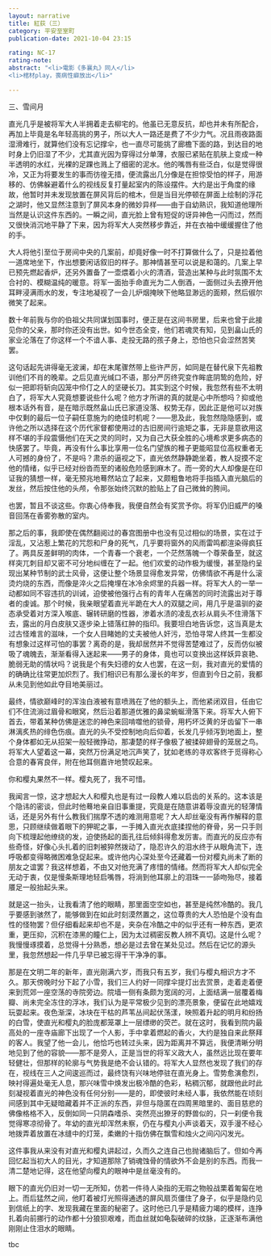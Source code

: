 ```yaml
---
layout: narrative
title: 紅荻（三）
category: 平安至室町
publication-date: 2021-10-04 23:15

rating: NC-17
rating-note:
abstract: "<li>電影《多襄丸》同人</li>
<li>棺材play，喪病性癖放出</li>"

---
```

三、雪间月

直光几乎是被将军大人半拥着走去柳宅的。他虽已无意反抗，却也并未有所配合，再加上毕竟是名年轻高挑的男子，所以大人一路还是费了不少力气。况且雨夜路面湿滑难行，就算他们没有忘记撑伞，也一直尽可能挑了廊檐下面的路，到达目的地时身上仍旧湿了不少，尤其直光因为穿得过分单薄，衣服已紧贴在肌肤上变成一种半透明的水红，光裸的足踝也溅上了细密的泥水。他的嘴唇有些泛白，似是觉得很冷，又正为将要发生的事而彷徨无措，便流露出几分像是在担惊受怕的样子，用游移的、仿佛躲避着什么的视线反复打量起室内的陈设摆件。大约是出于角度的缘故，他暂时并未发现放置在屏风背后的棺木，但是当目光停顿在屏面上绘制的浮花之湖时，他又显然注意到了屏风本身的微妙异样——由于自幼熟识，我知道他理所当然是认识这件东西的。一瞬之间，直光脸上曾有短促的讶异神色一闪而过，然而又很快消沉地平静了下来，因为将军大人突然移步靠近，并在衣袖中缓缓握住了他的手。
 
大人将他引至位于房间中央的几案前，却竟好像一时不打算做什么了，只是拉着他一道席地坐下，作出想要闲话叙旧的样子。那神情甚至可以说是和蔼的。几案上早已预先燃起香炉，还另外置备了一壶煨着小火的清酒，营造出某种与此时氛围不太合衬的、模糊温纯的暖意。将军一面抬手命直光为二人倒酒，一面侧过头去撩开他耳畔浸满雨水的发，专注地凝视了一会儿炉烟掩映下他略显渺远的面颊，然后俶尔微笑了起来。
 
数十年前我与你的伯祖父共同谋划国事时，便正是在这间书房里，后来也曾于此接见你的父亲，那时你还没有出世。如今世态全变，他们若魂灵有知，见到畠山氏的家业沦落在了你这样一个不谙人事、走投无路的孩子身上，恐怕也只会涩然苦笑罢。
 
这句话起先讲得毫无波澜，却在末尾骤然带上些许严厉，如同是在替代泉下先祖教训他们不肖的晚辈。之后见直光缄口不语，那分严厉终究变作眸底阴鸷的危险，好似一把即将斩向囚笼中伶仃之人的坚硬长刀。其实到这个时候，我忽然有些不太明白了，将军大人究竟想要说些什么呢？他方才所讲的真的就是心中所想吗？抑或他根本话外有音，是在暗示既然畠山氏已家道没落、权势无存，因此正是他可以对族中仅剩的最后一位子嗣任意施为的绝佳时机呢？——思及此，我忽然隐隐感到，或许他之所以选择在这个历代家督都使用过的古旧房间行逾矩之事，无非是意欲用这样不堪的手段震慑他们在天之灵的同时，又为自己大获全胜的心境希求更多病态的快感罢了。毕竟，再没有什么事比享用一位名门望族的稚子更能昭显位高权重者无人可撼的身份了，不是吗？肃杀的逼视之下，直光依然静静跪坐着，教人捉摸不定他的情绪，似乎已经对纷沓而至的诸般危险感到麻木了。而一旁的大人却像是在印证我的猜想一样，毫无预兆地蓦然站立了起来，又颇粗鲁地将手指插入直光脑后的发丝，然后按住他的头颅，令那张始终沉默的脸贴上了自己微耸的胯间。
 
也罢，暂且不谈这些。你衷心侍奉我，我便自然会有奖赏予你。将军仍旧威严的嗓音回荡在香雾弥散的室内。
 
那之后的事，我即使在偶然翻阅过的春宫图册中也没有见过相似的场景，实在过于淫乱，又沾惹上繁花的咒怨和尸身的死气，几乎要将窗外的风雨雷鸣都渲染得疯狂了。两具反差鲜明的肉体，一个青春一个衰老，一个茫然落魄一个尊荣备至，就这样突兀刺目却又密不可分地纠缠在了一起。他们欢爱的动作极为缓慢，甚至隐约呈现出某种节制的武士风骨，这便让整个场景显得愈发异常，仿佛情欲不再是什么滚烫灼烧的东西，而像是淬火之后掩埋在冰冷余烬里的兵器一样。将军大人的一举一动都如同不容违抗的训诫，迫使被他强行占有的青年人在痛苦的同时流露出对于尊者的虔诚。那个时候，我亲眼望着直光半跪在大人的双腿之间，用几乎是温驯的姿态承受着对方深入喉底、辗转研磨的性器，渗着水渍的凌乱衣衫从肩头不住滑落下去，露出的月白皮肤又逐步染上错落红肿的指印。我要坦白地告诉您，这当真是太过古怪难言的滋味，一个女人目睹她的丈夫被他人奸污，恐怕寻常人终其一生都没有想象过这样可怕的事罢？离奇的是，我却居然并不觉得苦楚难过了，反而仿似被吸了魂魄去，渐渐看得入迷起来——男子的身体，竟也可以变换出这样妖异哀艳、脆弱无助的情状吗？说我是个有失妇德的女人也罢，在这一刻，我对直光的爱情的的确确比往常更加炽烈了。我们相识已有那么漫长的年岁，但直到今日之前，我都从未见到他如此夺目地美丽过。
 
最终，情欲巅峰时的浑浊白液被有意喷溅在了他的额头上，而他紧闭双目，任由它们不住流淌过眉骨和眼窝，然后沿着那道优雅的鼻梁蜿蜒滑落下来。将军大人俯下首去，带着某种仿佛是迷恋的神色来回啃噬他的锁骨，用朽坏泛黄的牙齿留下一串淋漓炙热的绯色伤痕。直光的头不受控制地向后仰着，长发几乎倾泻到地面上，整个身体都如无从招架一般轻微挣动，那凄楚的样子像极了被揉碎翅骨的笼居之鸟。将军大人望着这一幕，突然万份满足地沉声笑了，犹如老练的寻欢客终于觅得称心合意的春宵良伴，附在他耳侧嘉许地赞叹起来。
 
你和樱丸果然不一样。樱丸死了，我不可惜。
 
我闻言一惊，这才想起大人和樱丸也是有过一段教人难以启齿的关系的。这本该是个隐讳的密谈，但此时他蓦地亲自旧事重提，究竟是在随意讲着辱没直光的轻薄情话，还是另外有什么教我们揣摩不透的难测用意呢？大人却丝毫没有再作解释的意思，只顾继续做着眼下的狎昵之事，一手摊入直光衣底揉捏他的脊骨，另一只手则向下梳理起他缭绕的发，迫使扬起的面孔往后倾斜得愈发厉害。而直光的反应亦有些奇怪，好像心头扎着的旧刺被猝然拨动了，隐忍许久的泪水终于从眼角流下，连呼吸都变得略微困难急促起来。或许他内心深处至今还藏着一份对樱丸尚未了断的朋友之谊罢？我这样想着，不由又对他充满了疼惜的情绪。然而将军大人却似完全无动于衷，仅是慢条斯理地轻启嘴唇，将淌到他耳廓上的泪珠一一舔吻殆尽，接着餍足一般抬起头来。
 
就是这一抬头，让我看清了他的眼睛，那里面空空如也，甚至是纯然冷酷的。我几乎要感到骇然了，能够做到在如此时刻漠然置之，这位尊贵的大人恐怕是个没有血性的怪物罢？但仔细看起来却也不是，夹杂在冷酷之中的似乎还有一种东西，更浓重，更压抑，沉积在漆黑的瞳仁上，因为太过稠密反教人辨不真切。这是什么呢？我慢慢琢摸着，总觉得十分熟悉，想必是过去曾在某处见过。然后在记忆的源头里，我忽然想起一件几乎早已被忘得干干净净的事。
 
那是在文明二年的新年，直光刚满六岁，而我只有五岁，我们与樱丸相识方才不久。那天傍晚时分下起了小雪，我们三人约好一同撑伞提灯出去赏景，走着走着便来到荒郊一座空荡的寺院旁边。院墙一侧有条颇为宽阔的河，上面结满一层覆着梅瓣、尚未完全冻住的浮冰，我们认为是平常极少见到的漂亮景象，便留在此地嬉戏玩耍起来。夜色渐深，冰块在干枯的芦苇丛间起伏荡漾，映照着升起的明月和纷扬的白雪，使直光和樱丸的脸庞都笼罩上一层缥缈的荧芒。就在这时，我看到院内最高处的一座寺庙廊下出现了一个人影，手中拿着燃起的香火，大约是独自来此祭拜的客人。我望了他一会儿，他恰巧也转过头来，因为距离并不算远，我便清晰分明地见到了他的容貌——那不是旁人，正是当世的将军义政大人，虽然远比现在要年轻健壮，但那样的轮廓与气势我是绝不会认错的。将军大人显然也发现了我们的存在，视线在三人之间逡巡而过，最终饶有兴味地停驻在直光身上。雪势愈演愈烈，映衬得遍处毫无人息，那兴味雪中焕发出极冷酷的色彩，粘稠沉郁，就跟他此时此刻凝视着直光的神色没有任何分别——是的，即使彼时未经人事，我依然能在顷刻间感到其中无疑暗藏着并不正派的东西，非但与隐匿在四周黑暗里的、面目慈悲的佛像格格不入，反倒如同一只阴森嗜杀、突然亮出獠牙的野兽似的，只一刹便令我觉得寒凉彻骨了。年幼的直光却浑然未察，仍在与樱丸小声谈着天，双手漫不经心地拨弄着放置在冰缝中的灯笼，柔嫩的十指仿佛在飘雪和烛火之间闪闪发光。
 
这件事我从来没有对直光和樱丸讲起过，久而久之连自己也抛诸脑后了。但如今再回忆起当初大人的目光，才知道那除了销魂蚀骨的情欲外不会是别的东西。而我一清二楚地记得，这在他望向樱丸的眼神中是丝毫没有的。
 
眼下的直光仍旧对一切一无所知，仿若一件待人染指的无瑕之物般战栗着匍匐在地上。而后猛然之间，他盯着被灯光照得通透的屏风扇页僵住了身子，似乎是隐约见到信纸上的字、发现我藏在里面的秘密了。这时他已几乎是精疲力竭的模样，连挣扎着向前挪行的动作都十分狼狈艰难，而血丝就如龟裂破碎的纹脉，正逐渐布满他刚刚止住泪水的眼睛。

tbc
